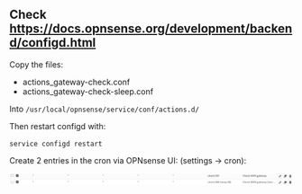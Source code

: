 ## Check https://docs.opnsense.org/development/backend/configd.html

Copy the files:
- actions_gateway-check.conf
- actions_gateway-check-sleep.conf

Into `/usr/local/opnsense/service/conf/actions.d/`

Then restart configd with:

```
service configd restart
```

Create 2 entries in the cron via OPNsense UI: (settings -> cron):

![cron](cron.png)
